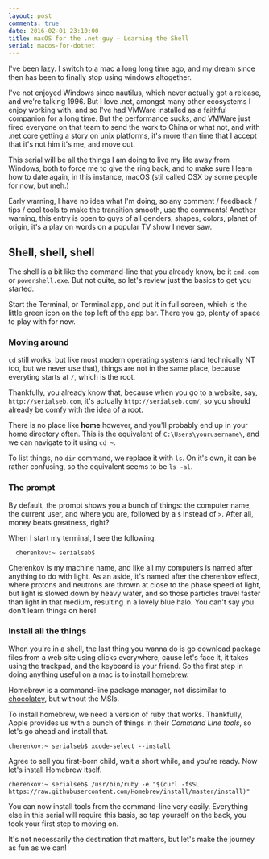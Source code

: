 ```yaml
---
layout: post
comments: true
date: 2016-02-01 23:10:00
title: macOS for the .net guy – Learning the Shell
serial: macos-for-dotnet
---
```

I've been lazy. I switch to a mac a long long time ago, and my dream since then has been to finally stop using windows altogether.

I've not enjoyed Windows since nautilus, which never actually got a release, and we're talking 1996. But I love .net, amongst many other ecosystems I enjoy working with, and so I've had VMWare installed as a faithful companion for a long time. But the performance sucks, and VMWare just fired everyone on that team to send the work to China or what not, and with .net core getting a story on unix platforms, it's more than time that I accept that it's not him it's me, and move out.

This serial will be all the things I am doing to live my life away from Windows, both to force me to give the ring back, and to make sure I learn how to date again, in this instance, macOS (stil called OSX by some people for now, but meh.)

Early warning, I have no idea what I'm doing, so any comment / feedback / tips / cool tools to make the transition smooth, use the comments! Another warning, this entry is open to guys of all genders, shapes, colors, planet of origin, it's a play on words on a popular TV show I never saw.

## Shell, shell, shell

The shell is a bit like the command-line that you already know, be it `cmd.com` or `powershell.exe`. But not quite, so let's review just the basics to get you started.

Start the Terminal, or Terminal.app, and put it in full screen, which is the little green icon on the top left of the app bar. There you go, plenty of space to play with for now.

### Moving around

`cd` still works, but like most modern operating systems (and technically NT too, but we never use that), things are not in the same place, because everyting starts at `/`, which is the root.

Thankfully, you already know that, because when you go to a website, say, `http://serialseb.com`, it's actually `http://serialseb.com/`, so you should already be comfy with the idea of a root.

There is no place like __home__ however, and you'll probably end up in your home directory often. This is the equivalent of `C:\Users\yourusername\`, and we can navigate to it using `cd ~`.

To list things, no `dir` command, we replace it with `ls`. On it's own, it can be rather confusing, so the equivalent seems to be `ls -al`.

### The prompt

By default, the prompt shows you a bunch of things: the computer name, the current user, and where you are, followed by a `$` instead of `>`. After all, money beats greatness, right?

When I start my terminal, I see the following.

```shell
  cherenkov:~ serialseb$
```

Cherenkov is my machine name, and like all my computers is named after anything to do with light. As an aside, it's named after the cherenkov effect, where protons and neutrons are thrown at close to the phase speed of light, but light is slowed down by heavy water, and so those particles travel faster than light in that medium, resulting in a lovely blue halo. You can't say you don't learn things on here!

### Install all the things

When you're in a shell, the last thing you wanna do is go download package files from a web site using clicks everywhere, cause let's face it, it takes using the trackpad, and the keyboard is your friend. So the first step in doing anything useful on a mac is to install [homebrew][homebrew].

Homebrew is a command-line package manager, not dissimilar to [chocolatey][chocolatey], but without the MSIs.

To install homebrew, we need a version of ruby that works. Thankfully, Apple provides us with a bunch of things in their _Command Line tools_, so let's go ahead and install that.

```
cherenkov:~ serialseb$ xcode-select --install
```

Agree to sell you first-born child, wait a short while, and you're ready. Now let's install Homebrew itself.

```
cherenkov:~ serialseb$ /usr/bin/ruby -e "$(curl -fsSL https://raw.githubusercontent.com/Homebrew/install/master/install)"
```

You can now install tools from the command-line very easily. Everything else in this serial will require this basis, so tap yourself on the back, you took your first step to moving on.

It's not necessarily the destination that matters, but let's make the journey as fun as we can!

[homebrew]: <http://homebrew.sh>
[chocolatey]: <https://chocolatey.org>
